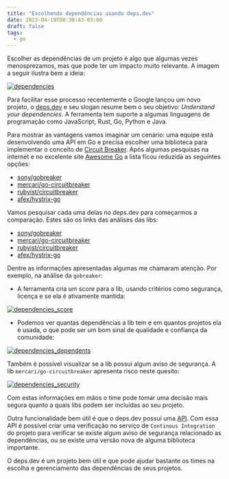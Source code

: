```yaml
---
title: "Escolhendo dependências usando deps.dev"
date: 2023-04-19T08:30:43-03:00
draft: false
tags:
  - go
---
```


Escolher as dependências de um projeto é algo que algumas vezes menosprezamos, mas que pode ter um impacto muito relevante. A imagem a seguir ilustra bem a ideia:

[![dependencies](/images/posts/dependecies.png)](/images/posts/dependecies.png)

Para facilitar esse processo recentemente o Google lançou um novo projeto, o [deps.dev](https://deps.dev) e seu slogan resume bem o seu objetivo: _Understand your dependencies_. A ferramenta tem suporte a algumas linguagens de programação como JavaScript, Rust, Go, Python e Java.

Para mostrar as vantagens vamos imaginar um cenário: uma equipe está desenvolvendo uma API em Go e precisa escolher uma biblioteca para implementar o conceito de [Circuit Breaker](https://martinfowler.com/bliki/CircuitBreaker.html). Após algumas pesquisas na internet e no excelente site [Awesome Go](https://awesome-go.com/) a lista ficou reduzida as seguintes opções:

- [sony/gobreaker](https://github.com/sony/gobreaker)
- [mercari/go-circuitbreaker](https://github.com/mercari/go-circuitbreaker)
- [rubyist/circuitbreaker](https://github.com/rubyist/circuitbreaker)
- [afex/hystrix-go](https://github.com/afex/hystrix-go)

Vamos pesquisar cada uma delas no deps.dev para começarmos a comparação. Estes são os links das análises das libs:

- [sony/gobreaker](https://deps.dev/go/github.com%2Fsony%2Fgobreaker)
- [mercari/go-circuitbreaker](https://deps.dev/go/github.com%2Fmercari%2Fgo-circuitbreaker)
- [rubyist/circuitbreaker](https://deps.dev/go/github.com%2Frubyist%2Fcircuitbreaker)
- [afex/hystrix-go](https://deps.dev/go/github.com%2Fafex%2Fhystrix-go)

Dentre as informações apresentadas algumas me chamaram atenção. Por exemplo, na análise da `gobreaker`:

- A ferramenta cria um score para a lib, usando critérios como segurança, licença e se ela é ativamente mantida:

[![dependencies_score](/images/posts/dependencies_score.png)](/images/posts/dependencies_score.png)

- Podemos ver quantas dependências a lib tem e em quantos projetos ela é usada, o que pode ser um bom sinal de qualidade e confiança da comunidade:

[![dependencies_dependents](/images/posts/dependencies_dependents.png)](/images/posts/dependencies_dependents.png)

Também é possível visualizar se a lib possui algum aviso de segurança. A lib `mercari/go-circuitbreaker` apresenta risco neste quesito:

[![dependencies_security](/images/posts/dependencies_security.png)](/images/posts/dependencies_security.png)

Com estas informações em mãos o time pode tomar uma decisão mais segura quanto a quais libs podem ser incluídas ao seu projeto.

Outra funcionalidade bem útil é que o deps.dev possui uma [API](https://docs.deps.dev/api/v3alpha/index.html). Com essa API é possível criar uma verificação no serviço de `Continous Integration` do projeto para verificar se existe algum aviso de segurança relacionado as dependências, ou se existe uma versão nova de alguma biblioteca importante.

O deps.dev é um projeto bem útil e que pode ajudar bastante os times na escolha e gerenciamento das dependências de seus projetos.
